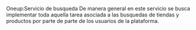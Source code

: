 Oneup:Servicio de busqueda
De manera general en este servicio se busca implementar toda aquella tarea asociada a las busquedas de tiendas y productos por parte de parte de los usuarios de la plataforma. 
